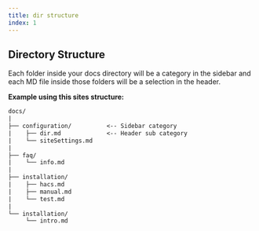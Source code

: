```yaml
---
title: dir structure
index: 1
---
```


## Directory Structure

Each folder inside your docs directory will be a category in the sidebar and each MD file inside those folders will be a selection in the header.

**Example using this sites structure:**
```txt
docs/
|
├── configuration/          <-- Sidebar category
|    ├── dir.md             <-- Header sub category
|    └── siteSettings.md
|
├── faq/
|    └── info.md
|
├── installation/
|    ├── hacs.md
|    ├── manual.md
|    └── test.md
|
└── installation/
     └── intro.md
```
